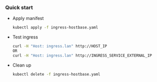### Quick start

- Apply manifest

    ```bash
    kubectl apply -f ingress-hostbase.yaml
    ```

- Test ingress

    ```bash
    curl -H "Host: ingress.lan" http://HOST_IP
    OR
    curl -H "Host: ingress.lan" http://INGRESS_SERVICE_EXTERNAL_IP
    ```

- Clean up

    ```bash
    kubectl delete -f ingress-hostbase.yaml
    ```